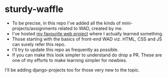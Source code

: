 # sturdy-waffle
- To be precise, in this repo I've added all the kinds of mini-projects/assignments related to WAD, created by me.  
- I've hosted [my favourite web project](https://atharva01903.github.io/sturdy-waffle/) where I actually learned something. 
- Those starting with the basics of front-end WAD viz. HTML, CSS and JS can surely refer this repo. 
- I'll try to update this repo as frequently as possible. 
- If you can make this look simpler to understand do drop a PR. These are one of my efforts to make learning simpler for newbies.

I'll be adding django-projects too for those very new to the topic. 
